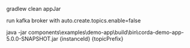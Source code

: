 gradlew clean appJar

run kafka broker with auto.create.topics.enable=false

java -jar components\examples\demo-app\build\bin\corda-demo-app-5.0.0-SNAPSHOT.jar {instanceId} {topicPrefix}
